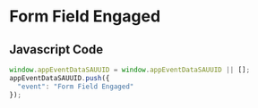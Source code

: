 # Form Field Engaged

### 

## Javascript Code
```js
window.appEventDataSAUUID = window.appEventDataSAUUID || [];
appEventDataSAUUID.push({
  "event": "Form Field Engaged"
});
```




